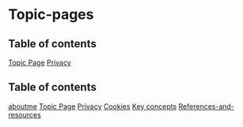 # Topic-pages
   <h2>Table of contents</h2>

 <a href=" # Topic-pages-Cookies">Topic Page</a>
  <a href=" # gh repo clone chandber/Privacy">Privacy</a>
 
  <h2>Table of contents</h2>
<a href=" # gh repo clone chandber/About-Me">aboutme</a>
 <a href=" # Topic-pages-Cookies">Topic Page</a>
  <a href=" # gh repo clone chandber/Privacy">Privacy</a>
  <a href=" # gh repo clone chandber/Topic-pages-Cookies">Cookies</a>
  <a href=" #gh repo clone chandber/Key-concepts-page ">Key concepts</a>
  <a href=" gh repo clone chandber/References-and-resources-page-">References-and-resources</a>
